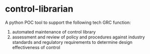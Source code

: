 # control-librarian
A python POC tool to support the following tech GRC function:
1. automated maintenance of control library
2. assessment and review of policy and procedures against industry standards and regulatory requirements to determine design effectiveness of control
